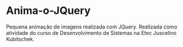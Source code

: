 # Anima-o-JQuery
Pequena animação de imagens realizada com JQuery.
Realizada como atividade do curso de Desenvolvimento de Sistemas na Etec Juscelino Kubitschek.
